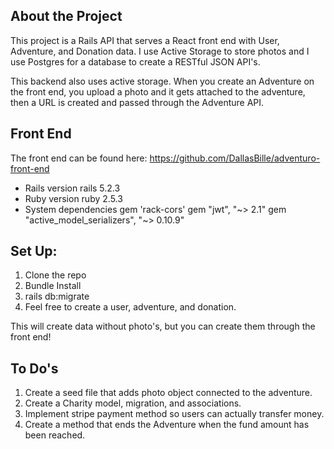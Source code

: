 ## About the Project

This project is a Rails API that serves a React front end with User, Adventure, and Donation data. I use Active Storage to store photos and I use Postgres for a database to create a RESTful JSON API's.

This backend also uses active storage. When you create an Adventure on the front end, you upload a photo and it gets attached to the adventure, then a URL is created and passed through the Adventure API.

## Front End

The front end can be found here:
https://github.com/DallasBille/adventuro-front-end

- Rails version
  rails 5.2.3
- Ruby version
  ruby 2.5.3
- System dependencies
  gem 'rack-cors'
  gem "jwt", "~> 2.1"
  gem "active_model_serializers", "~> 0.10.9"

## Set Up:

1. Clone the repo
2. Bundle Install
3. rails db:migrate
4. Feel free to create a user, adventure, and donation.

This will create data without photo's, but you can create them through the front end!

## To Do's

1. Create a seed file that adds photo object connected to the adventure.
2. Create a Charity model, migration, and associations.
3. Implement stripe payment method so users can actually transfer money.
4. Create a method that ends the Adventure when the fund amount has been reached.
